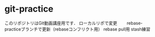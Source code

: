 # git-practice
このリポジトリはGit動画講座用です．
ローカルリポで変更　　
rebase-practiceブランチで更新（rebaseコンフリクト用）
rebase pull用
stash練習

